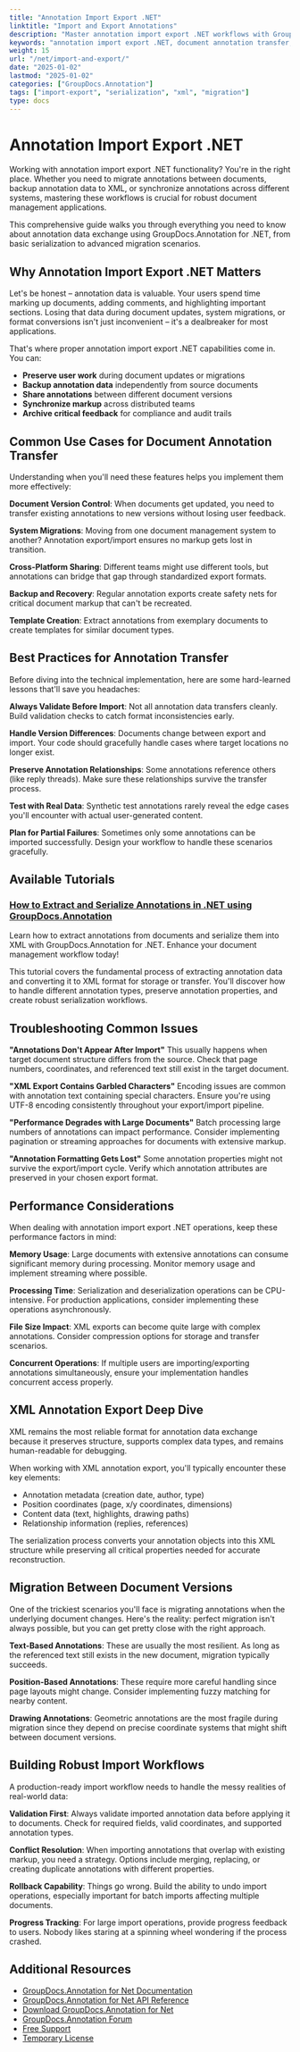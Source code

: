 ```yaml
---
title: "Annotation Import Export .NET"
linktitle: "Import and Export Annotations"
description: "Master annotation import export .NET workflows with GroupDocs.Annotation. Learn XML serialization, document migration, and data transfer best practices."
keywords: "annotation import export .NET, document annotation transfer, annotation serialization tutorial, XML annotation export, migrate annotations .NET"
weight: 15
url: "/net/import-and-export/"
date: "2025-01-02"
lastmod: "2025-01-02"
categories: ["GroupDocs.Annotation"]
tags: ["import-export", "serialization", "xml", "migration"]
type: docs
---
```

# Annotation Import Export .NET

Working with annotation import export .NET functionality? You're in the right place. Whether you need to migrate annotations between documents, backup annotation data to XML, or synchronize annotations across different systems, mastering these workflows is crucial for robust document management applications.

This comprehensive guide walks you through everything you need to know about annotation data exchange using GroupDocs.Annotation for .NET, from basic serialization to advanced migration scenarios.

## Why Annotation Import Export .NET Matters

Let's be honest – annotation data is valuable. Your users spend time marking up documents, adding comments, and highlighting important sections. Losing that data during document updates, system migrations, or format conversions isn't just inconvenient – it's a dealbreaker for most applications.

That's where proper annotation import export .NET capabilities come in. You can:

- **Preserve user work** during document updates or migrations
- **Backup annotation data** independently from source documents  
- **Share annotations** between different document versions
- **Synchronize markup** across distributed teams
- **Archive critical feedback** for compliance and audit trails

## Common Use Cases for Document Annotation Transfer

Understanding when you'll need these features helps you implement them more effectively:

**Document Version Control**: When documents get updated, you need to transfer existing annotations to new versions without losing user feedback.

**System Migrations**: Moving from one document management system to another? Annotation export/import ensures no markup gets lost in transition.

**Cross-Platform Sharing**: Different teams might use different tools, but annotations can bridge that gap through standardized export formats.

**Backup and Recovery**: Regular annotation exports create safety nets for critical document markup that can't be recreated.

**Template Creation**: Extract annotations from exemplary documents to create templates for similar document types.

## Best Practices for Annotation Transfer

Before diving into the technical implementation, here are some hard-learned lessons that'll save you headaches:

**Always Validate Before Import**: Not all annotation data transfers cleanly. Build validation checks to catch format inconsistencies early.

**Handle Version Differences**: Documents change between export and import. Your code should gracefully handle cases where target locations no longer exist.

**Preserve Annotation Relationships**: Some annotations reference others (like reply threads). Make sure these relationships survive the transfer process.

**Test with Real Data**: Synthetic test annotations rarely reveal the edge cases you'll encounter with actual user-generated content.

**Plan for Partial Failures**: Sometimes only some annotations can be imported successfully. Design your workflow to handle these scenarios gracefully.

## Available Tutorials

### [How to Extract and Serialize Annotations in .NET using GroupDocs.Annotation](./extract-serialize-document-annotations-groupdocs-net/)
Learn how to extract annotations from documents and serialize them into XML with GroupDocs.Annotation for .NET. Enhance your document management workflow today!

This tutorial covers the fundamental process of extracting annotation data and converting it to XML format for storage or transfer. You'll discover how to handle different annotation types, preserve annotation properties, and create robust serialization workflows.

## Troubleshooting Common Issues

**"Annotations Don't Appear After Import"**
This usually happens when target document structure differs from the source. Check that page numbers, coordinates, and referenced text still exist in the target document.

**"XML Export Contains Garbled Characters"** 
Encoding issues are common with annotation text containing special characters. Ensure you're using UTF-8 encoding consistently throughout your export/import pipeline.

**"Performance Degrades with Large Documents"**
Batch processing large numbers of annotations can impact performance. Consider implementing pagination or streaming approaches for documents with extensive markup.

**"Annotation Formatting Gets Lost"**
Some annotation properties might not survive the export/import cycle. Verify which annotation attributes are preserved in your chosen export format.

## Performance Considerations

When dealing with annotation import export .NET operations, keep these performance factors in mind:

**Memory Usage**: Large documents with extensive annotations can consume significant memory during processing. Monitor memory usage and implement streaming where possible.

**Processing Time**: Serialization and deserialization operations can be CPU-intensive. For production applications, consider implementing these operations asynchronously.

**File Size Impact**: XML exports can become quite large with complex annotations. Consider compression options for storage and transfer scenarios.

**Concurrent Operations**: If multiple users are importing/exporting annotations simultaneously, ensure your implementation handles concurrent access properly.

## XML Annotation Export Deep Dive

XML remains the most reliable format for annotation data exchange because it preserves structure, supports complex data types, and remains human-readable for debugging.

When working with XML annotation export, you'll typically encounter these key elements:
- Annotation metadata (creation date, author, type)
- Position coordinates (page, x/y coordinates, dimensions)
- Content data (text, highlights, drawing paths)
- Relationship information (replies, references)

The serialization process converts your annotation objects into this XML structure while preserving all critical properties needed for accurate reconstruction.

## Migration Between Document Versions

One of the trickiest scenarios you'll face is migrating annotations when the underlying document changes. Here's the reality: perfect migration isn't always possible, but you can get pretty close with the right approach.

**Text-Based Annotations**: These are usually the most resilient. As long as the referenced text still exists in the new document, migration typically succeeds.

**Position-Based Annotations**: These require more careful handling since page layouts might change. Consider implementing fuzzy matching for nearby content.

**Drawing Annotations**: Geometric annotations are the most fragile during migration since they depend on precise coordinate systems that might shift between document versions.

## Building Robust Import Workflows

A production-ready import workflow needs to handle the messy realities of real-world data:

**Validation First**: Always validate imported annotation data before applying it to documents. Check for required fields, valid coordinates, and supported annotation types.

**Conflict Resolution**: When importing annotations that overlap with existing markup, you need a strategy. Options include merging, replacing, or creating duplicate annotations with different properties.

**Rollback Capability**: Things go wrong. Build the ability to undo import operations, especially important for batch imports affecting multiple documents.

**Progress Tracking**: For large import operations, provide progress feedback to users. Nobody likes staring at a spinning wheel wondering if the process crashed.

## Additional Resources

- [GroupDocs.Annotation for Net Documentation](https://docs.groupdocs.com/annotation/net/)
- [GroupDocs.Annotation for Net API Reference](https://reference.groupdocs.com/annotation/net/)
- [Download GroupDocs.Annotation for Net](https://releases.groupdocs.com/annotation/net/)
- [GroupDocs.Annotation Forum](https://forum.groupdocs.com/c/annotation)
- [Free Support](https://forum.groupdocs.com/)
- [Temporary License](https://purchase.groupdocs.com/temporary-license/)
